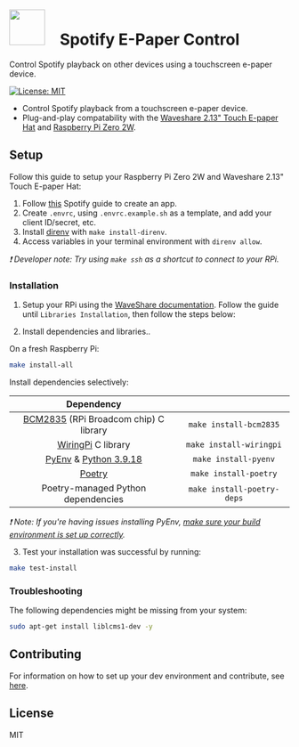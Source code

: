 <!-- Update this link with your own project logo -->
# <img src="https://raw.githubusercontent.com/Cutwell/spotify-e-paper-control/main/logo.png" style="width:64px;padding-right:20px;margin-bottom:-8px;"> Spotify E-Paper Control
 Control Spotify playback on other devices using a touchscreen e-paper device.

<!-- Find new badges at https://shields.io/badges -->
[![License: MIT](https://img.shields.io/badge/License-MIT-yellow.svg)](https://opensource.org/licenses/MIT)

- Control Spotify playback from a touchscreen e-paper device.
- Plug-and-play compatability with the [Waveshare 2.13" Touch E-paper Hat](https://www.waveshare.com/2.13inch-touch-e-paper-hat.htm) and [Raspberry Pi Zero 2W](https://www.raspberrypi.com/products/raspberry-pi-zero-2-w/).


## Setup

Follow this guide to setup your Raspberry Pi Zero 2W and Waveshare 2.13" Touch E-paper Hat:

1. Follow [this](https://developer.spotify.com/documentation/web-api/tutorials/getting-started#create-an-app) Spotify guide to create an app.
2. Create `.envrc`, using `.envrc.example.sh` as a template, and add your client ID/secret, etc.
3. Install [direnv](https://direnv.net/) with `make install-direnv`.
3. Access variables in your terminal environment with `direnv allow`.

_❗ Developer note: Try using `make ssh` as a shortcut to connect to your RPi._

### Installation

1. Setup your RPi using the [WaveShare documentation](https://www.waveshare.com/wiki/2.13inch_Touch_e-Paper_HAT_Manual#Raspberry_Pi). Follow the guide until `Libraries Installation`, then follow the steps below:

2. Install dependencies and libraries..

On a fresh Raspberry Pi:

```sh
make install-all
```

Install dependencies selectively:

|Dependency||
|:---:|:---:|
|[BCM2835](https://www.airspayce.com/mikem/bcm2835/) (RPi Broadcom chip) C library|`make install-bcm2835`|
|[WiringPi](https://github.com/WiringPi/WiringPi) C library|`make install-wiringpi`|
|[PyEnv](https://github.com/pyenv/pyenv) & [Python 3.9.18](https://www.python.org/downloads/release/python-3918/)|`make install-pyenv`|
|[Poetry](https://python-poetry.org/docs/#installing-with-the-official-installer)|`make install-poetry`|
|Poetry-managed Python dependencies|`make install-poetry-deps`|

_❗ Note: If you're having issues installing PyEnv, [make sure your build environment is set up correctly](https://github.com/pyenv/pyenv/wiki#suggested-build-environment)._

3. Test your installation was successful by running:

```sh
make test-install
```

### Troubleshooting

The following dependencies might be missing from your system:

```sh
sudo apt-get install liblcms1-dev -y
```

## Contributing

<!-- Remember to update the links in the `.github/CONTRIBUTING.md` file from `Cutwell/spotify-e-paper-control` to your own username and repository. -->

For information on how to set up your dev environment and contribute, see [here](.github/CONTRIBUTING.md).

## License

MIT
